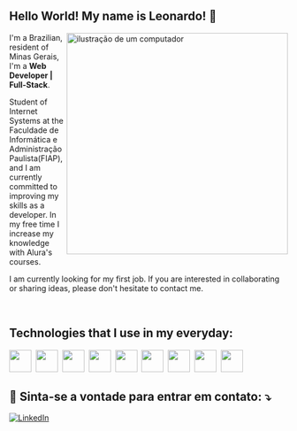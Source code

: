 ## Hello World! My name is <strong>Leonardo</strong>! 👋

<img src="https://raw.githubusercontent.com/MicaelliMedeiros/micaellimedeiros/master/image/computer-illustration.png" alt="ilustração de um computador" min-width="400px" max-width="400px" width="400px" align="right">

<p align="left"> 
I'm a Brazilian, resident of Minas Gerais, I'm a <strong>Web Developer | Full-Stack</strong>.

Student of Internet Systems at the Faculdade de Informática e Administração Paulista(FIAP), and I am currently committed to improving my skills as a developer. In my free time I increase my knowledge with Alura's courses.

I am currently looking for my first job. If you are interested in collaborating or sharing ideas, please don't hesitate to contact me.

<div><br/></div>

## Technologies that I use in my everyday:

  <div>
    <img height='40' src="https://cdn.jsdelivr.net/gh/devicons/devicon/icons/html5/html5-original.svg" />&nbsp;
    <img height='40' src="https://cdn.jsdelivr.net/gh/devicons/devicon/icons/css3/css3-original.svg" />&nbsp;
    <img height='40' src="https://cdn.jsdelivr.net/gh/devicons/devicon/icons/javascript/javascript-original.svg" />&nbsp;
    <img height='40' src="https://cdn.jsdelivr.net/gh/devicons/devicon/icons/typescript/typescript-original.svg" />&nbsp;
    <img height='40' src="https://cdn.jsdelivr.net/gh/devicons/devicon/icons/react/react-original-wordmark.svg" />&nbsp;
    <img height='40' src="https://cdn.jsdelivr.net/gh/devicons/devicon@latest/icons/nodejs/nodejs-plain-wordmark.svg" />&nbsp;
    <img height='40' src="https://cdn.jsdelivr.net/gh/devicons/devicon@latest/icons/tailwindcss/tailwindcss-original.svg" />&nbsp;
    <img height='40' src="https://cdn.jsdelivr.net/gh/devicons/devicon/icons/git/git-original.svg" />&nbsp;
    <img height='40' src="https://cdn.jsdelivr.net/gh/devicons/devicon@latest/icons/postgresql/postgresql-plain-wordmark.svg" />
  
  </div>

  ## 💌 Sinta-se a vontade para entrar em contato: ⤵️

<a href="https://www.linkedin.com/in/leonardo-de-souza-almeida-101541241/" title="LinkedIn" target="_blank">
<img src="https://img.shields.io/badge/LinkedIn-0077B5?style=for-the-badge&logo=linkedin&logoColor=white" alt="LinkedIn"/></a>
<br>
